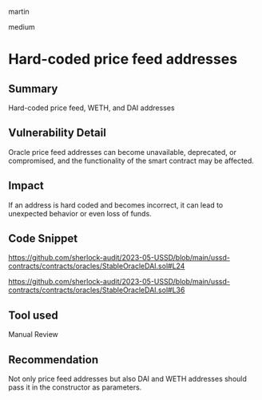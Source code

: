 martin

medium

# Hard-coded price feed addresses

## Summary

Hard-coded price feed, WETH, and DAI addresses

## Vulnerability Detail

Oracle price feed addresses can become unavailable, deprecated, or compromised, and the functionality of the smart contract may be affected.

## Impact

If an address is hard coded and becomes incorrect, it can lead to unexpected behavior or even loss of funds.

## Code Snippet

https://github.com/sherlock-audit/2023-05-USSD/blob/main/ussd-contracts/contracts/oracles/StableOracleDAI.sol#L24

https://github.com/sherlock-audit/2023-05-USSD/blob/main/ussd-contracts/contracts/oracles/StableOracleDAI.sol#L36

## Tool used

Manual Review

## Recommendation

Not only price feed addresses but also DAI and WETH addresses should pass it in the constructor as parameters.